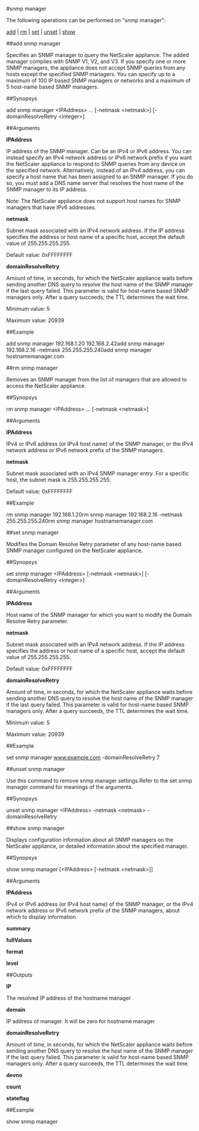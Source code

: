 #snmp manager

The following operations can be performed on "snmp manager":


[add](#add-snmp-manager) | [rm](#rm-snmp-manager) | [set](#set-snmp-manager) | [unset](#unset-snmp-manager) | [show](#show-snmp-manager)

##add snmp manager

Specifies an SNMP manager to query the NetScaler appliance. The added manager complies with SNMP V1, V2, and V3. If you specify one or more SNMP managers, the appliance does not accept SNMP queries from any hosts except the specified SNMP managers. You can specify up to a maximum of 100 IP based SNMP managers or networks and a maximum of 5 host-name based SNMP managers.


##Synopsys

add snmp manager &lt;IPAddress> ... [-netmask &lt;netmask>] [-domainResolveRetry &lt;integer>]


##Arguments

<b>IPAddress</b>
IP address of the SNMP manager. Can be an IPv4 or IPv6 address. You can instead specify an IPv4 network address or IPv6 network prefix if you want the NetScaler appliance to respond to SNMP queries from any device on the specified network. Alternatively, instead of an IPv4 address, you can specify a host name that has been assigned to an SNMP manager. If you do so, you must add a DNS name server that resolves the host name of the SNMP manager to its IP address. 
Note: The NetScaler appliance does not support host names for SNMP managers that have IPv6 addresses.

<b>netmask</b>
Subnet mask associated with an IPv4 network address. If the IP address specifies the address or host name of a specific host, accept the default value of 255.255.255.255.
Default value: 0xFFFFFFFF

<b>domainResolveRetry</b>
Amount of time, in seconds, for which the NetScaler appliance waits before sending another DNS query to resolve the host name of the SNMP manager if the last query failed. This parameter is valid for host-name based SNMP managers only. After a query succeeds, the TTL determines the wait time.
Minimum value: 5
Maximum value: 20939



##Example

add snmp manager 192.168.1.20 192.168.2.42add snmp manager 192.168.2.16 -netmask 255.255.255.240add snmp manager hostnamemanager.com

##rm snmp manager

Removes an SNMP manager from the list of managers that are allowed to access the NetScaler appliance.


##Synopsys

rm snmp manager &lt;IPAddress> ... [-netmask &lt;netmask>]


##Arguments

<b>IPAddress</b>
IPv4 or IPv6 address (or IPv4 host name) of the SNMP manager, or the IPv4 network address or IPv6 network prefix of the SNMP managers.

<b>netmask</b>
Subnet mask associated with an IPv4 SNMP manager entry. For a specific host, the subnet mask is 255.255.255.255.
Default value: 0xFFFFFFFF



##Example

rm snmp manager 192.168.1.20rm snmp manager 192.168.2.16 -netmask 255.255.255.240rm snmp manager hostnamemanager.com

##set snmp manager

Modifies the Domain Resolve Retry parameter of any host-name based SNMP manager configured on the NetScaler appliance.


##Synopsys

set snmp manager &lt;IPAddress> [-netmask &lt;netmask>] [-domainResolveRetry &lt;integer>]


##Arguments

<b>IPAddress</b>
Host name of the SNMP manager for which you want to modify the Domain Resolve Retry parameter.

<b>netmask</b>
Subnet mask associated with an IPv4 network address. If the IP address specifies the address or host name of a specific host, accept the default value of 255.255.255.255.
Default value: 0xFFFFFFFF

<b>domainResolveRetry</b>
Amount of time, in seconds, for which the NetScaler appliance waits before sending another DNS query to resolve the host name of the SNMP manager if the last query failed. This parameter is valid for host-name based SNMP managers only. After a query succeeds, the TTL determines the wait time.
Minimum value: 5
Maximum value: 20939



##Example

set snmp manager www.example.com -domainResolveRetry 7

##unset snmp manager

Use this command to remove snmp manager settings.Refer to the set snmp manager command for meanings of the arguments.


##Synopsys

unset snmp manager &lt;IPAddress> -netmask &lt;netmask> -domainResolveRetry


##show snmp manager

Displays configuration information about all SNMP managers on the NetScaler appliance, or detailed information about the specified manager.


##Synopsys

show snmp manager [&lt;IPAddress>  [-netmask &lt;netmask>]]


##Arguments

<b>IPAddress</b>
IPv4 or IPv6 address (or IPv4 host name) of the SNMP manager, or the IPv4 network address or IPv6 network prefix of the SNMP managers, about which to display information.

<b>summary</b>

<b>fullValues</b>

<b>format</b>

<b>level</b>



##Outputs

<b>IP</b>
The resolved IP address of the hostname manager

<b>domain</b>
IP address of manager. It will be zero for hostname manager

<b>domainResolveRetry</b>
Amount of time, in seconds, for which the NetScaler appliance waits before sending another DNS query to resolve the host name of the SNMP manager if the last query failed. This parameter is valid for host-name based SNMP managers only. After a query succeeds, the TTL determines the wait time.

<b>devno</b>

<b>count</b>

<b>stateflag</b>



##Example

show snmp manager

